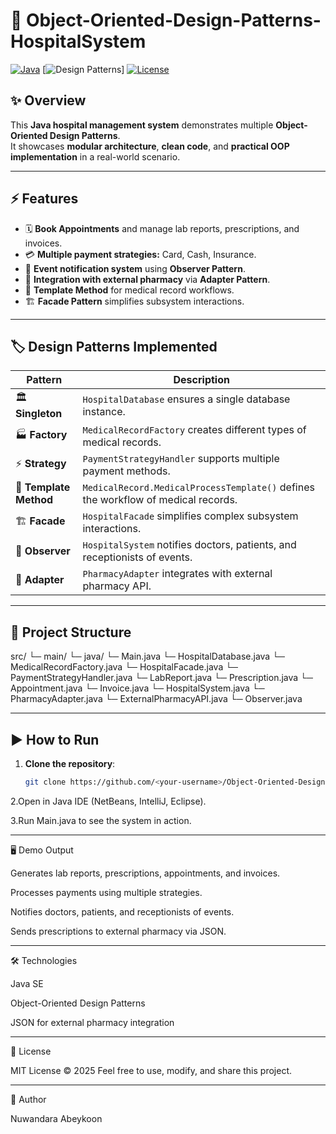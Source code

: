 # 🏥 Object-Oriented-Design-Patterns-HospitalSystem

[![Java](https://img.shields.io/badge/Java-ED8B00?style=flat&logo=java&logoColor=white)](https://www.java.com/) 
[![Design Patterns](https://img.shields.io/badge/Design%20Patterns-OOP-blue?style=flat)] 
[![License](https://img.shields.io/badge/License-MIT-green)](LICENSE)

## ✨ Overview
This **Java hospital management system** demonstrates multiple **Object-Oriented Design Patterns**.  
It showcases **modular architecture**, **clean code**, and **practical OOP implementation** in a real-world scenario.  

---

## ⚡ Features
- 🗓 **Book Appointments** and manage lab reports, prescriptions, and invoices.
- 💳 **Multiple payment strategies:** Card, Cash, Insurance.
- 📣 **Event notification system** using **Observer Pattern**.
- 💊 **Integration with external pharmacy** via **Adapter Pattern**.
- 📄 **Template Method** for medical record workflows.
- 🏗 **Facade Pattern** simplifies subsystem interactions.

---

## 🏷 Design Patterns Implemented
| Pattern | Description |
|---------|-------------|
| 🏛 **Singleton** | `HospitalDatabase` ensures a single database instance. |
| 🏭 **Factory** | `MedicalRecordFactory` creates different types of medical records. |
| ⚡ **Strategy** | `PaymentStrategyHandler` supports multiple payment methods. |
| 📜 **Template Method** | `MedicalRecord.MedicalProcessTemplate()` defines the workflow of medical records. |
| 🏗 **Facade** | `HospitalFacade` simplifies complex subsystem interactions. |
| 👀 **Observer** | `HospitalSystem` notifies doctors, patients, and receptionists of events. |
| 🔌 **Adapter** | `PharmacyAdapter` integrates with external pharmacy API. |

---

## 📁 Project Structure
src/
└─ main/
└─ java/
└─ Main.java
└─ HospitalDatabase.java
└─ MedicalRecordFactory.java
└─ HospitalFacade.java
└─ PaymentStrategyHandler.java
└─ LabReport.java
└─ Prescription.java
└─ Appointment.java
└─ Invoice.java
└─ HospitalSystem.java
└─ PharmacyAdapter.java
└─ ExternalPharmacyAPI.java
└─ Observer.java


---

## ▶ How to Run
1. **Clone the repository**:  
   ```bash
   git clone https://github.com/<your-username>/Object-Oriented-Design-Patterns-HospitalSystem.git
2.Open in Java IDE (NetBeans, IntelliJ, Eclipse).

3.Run Main.java to see the system in action.

---------------------------------------------------------
🖥 Demo Output

Generates lab reports, prescriptions, appointments, and invoices.

Processes payments using multiple strategies.

Notifies doctors, patients, and receptionists of events.

Sends prescriptions to external pharmacy via JSON.

---------------------------------------------------------
🛠 Technologies

Java SE

Object-Oriented Design Patterns

JSON for external pharmacy integration

---------------------------------------------------------
📜 License

MIT License © 2025
Feel free to use, modify, and share this project.

---------------------------------------------------------
🚀 Author

Nuwandara Abeykoon




